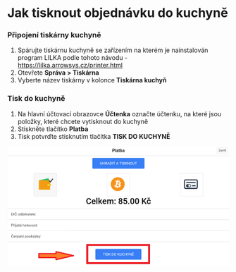 # Jak tisknout objednávku do kuchyně

### Připojení tiskárny kuchyně

1. Spárujte tiskárnu kuchyně se zařízením na kterém je nainstalován program LILKA podle tohoto návodu -                                      https://lilka.arrowsys.cz/printer.html
2. Otevřete **Správa > Tiskárna**
3. Vyberte název tiskárny v kolonce **Tiskárna kuchyň**

### Tisk do kuchyně

1. Na hlavní účtovací obrazovce **Účtenka** označte účtenku, na které jsou položky, které chcete vytisknout do kuchyně
2. Stiskněte tlačítko **Platba**
3. Tisk potvrďte stisknutím tlačítka **TISK DO KUCHYNĚ**

![](img/printerkitchen.png)
